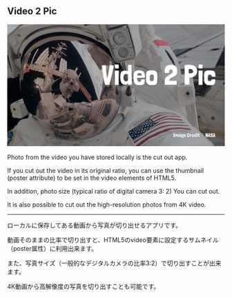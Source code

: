 Video 2 Pic
----------
![enter image description here](https://raw.githubusercontent.com/PonDad/Video2Pic/master/www/img/poster.png)

Photo from the video you have stored locally is the cut out app. 

If you cut out the video in its original ratio, you can use the thumbnail (poster attribute) to be set in the video elements of HTML5. 

In addition, photo size (typical ratio of digital camera 3: 2) You can cut out.

 It is also possible to cut out the high-resolution photos from 4K video.

---

ローカルに保存してある動画から写真が切り出せるアプリです。

動画そのままの比率で切り出すと、HTML5のvideo要素に設定するサムネイル（poster属性）に利用出来ます。

また、写真サイズ（一般的なデジタルカメラの比率3:2）で切り出すことが出来ます。

4K動画から高解像度の写真を切り出すことも可能です。
